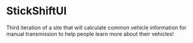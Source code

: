 # StickShiftUI
Third iteration of a site that will calculate common vehicle information for manual transmission to help people learn more about their vehicles!
